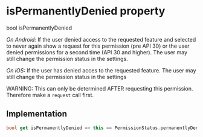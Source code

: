 


# isPermanentlyDenied property









bool isPermanentlyDenied
  




<p><em>On Android:</em>
If the user denied access to the requested feature and selected to never
again show a request for this permission (pre API 30) or the user denied
permissions for a second time (API 30 and higher).
The user may still change the permission status in the settings.</p>
<p><em>On iOS:</em>
If the user has denied acces to the requested feature.
The user may still change the permission status in the settings</p>
<p>WARNING: This can only be determined AFTER requesting this permission.
Therefore make a <code>request</code> call first.</p>



## Implementation

```dart
bool get isPermanentlyDenied => this == PermissionStatus.permanentlyDenied;
```








